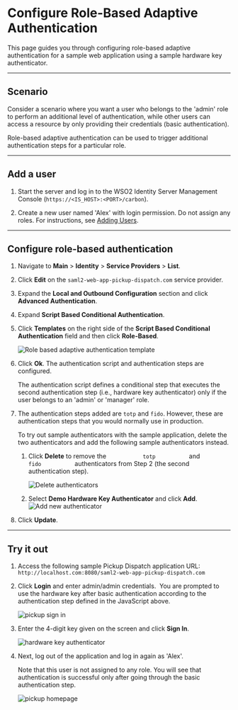 # Configure Role-Based Adaptive Authentication

This page guides you through configuring role-based adaptive authentication for a sample web application using a sample hardware key authenticator. 

----

## Scenario

Consider a scenario where you want a user who belongs to the 'admin' role to perform an additional level of authentication, while other users can access a resource by only providing their credentials (basic authentication).

Role-based adaptive authentication can be used to trigger additional authentication steps for a particular role. 

----

## Add a user


1.  Start the server and log in to the WSO2 Identity Server Management Console (`https://<IS_HOST>:<PORT>/carbon`).

2.  Create a new user named 'Alex' with login permission. Do not assign any roles.
    For instructions, see [Adding Users](../../guides/identity-lifecycles/admin-creation-workflow/).

----

## Configure role-based authentication

1.  Navigate to **Main** > **Identity** > **Service Providers** > **List**.

2.  Click **Edit** on the `saml2-web-app-pickup-dispatch.com` service provider.

3.  Expand the **Local and Outbound Configuration** section and click **Advanced Authentication**.

4.  Expand **Script Based Conditional Authentication**.

5.  Click **Templates** on the right side of the **Script Based Conditional Authentication** field and then click **Role-Based**.  

    ![Role based adaptive authentication template](../../assets/img/samples/role-based-template.png)

6.  Click **Ok**. The authentication script and authentication steps
    are configured. 
    
    The authentication script defines a conditional step
    that executes the second authentication step (i.e., hardware key
    authenticator) only if the user belongs to an 'admin' or 'manager'
    role.

7.  The authentication steps added are `totp` and `fido`. However, these are authentication steps that you would normally use in production. 

    To try out sample authenticators with the sample application, delete the two
    authenticators and add the following sample authenticators instead.

    1.  Click **Delete** to remove the `            totp           ` and
        `            fido           ` authenticators from Step 2 (the
        second authentication step).
        
        ![Delete authenticators](../../assets/img/samples/delete-authenticators.png)
        
    2.  Select **Demo Hardware Key Authenticator** and click **Add**.  
        ![Add new authenticator](../../assets/img/samples/add-new-authenticator.png)

8.  Click **Update**.

----

## Try it out

1.  Access the following sample Pickup Dispatch application URL:
    `http://localhost.com:8080/saml2-web-app-pickup-dispatch.com`
    
2.  Click **Login** and enter admin/admin credentials.  
    You are prompted to use the hardware key after basic authentication according to the authentication step defined in the JavaScript above.  
    
    ![pickup sign in](../../assets/img/samples/pickup-sign-in.png)
    
3.  Enter the 4-digit key given on the screen and click **Sign In**. 

    ![hardware key authenticator](../../assets/img/samples/hardware-key-authenticator.png)
    
    
4.  Next, log out of the application and log in again as 'Alex'. 

    Note that this user is not assigned to any role. You will see that
    authentication is successful only after going through the basic
    authentication step.  

    ![pickup homepage](../../assets/img/samples/pickup-homepage.png)